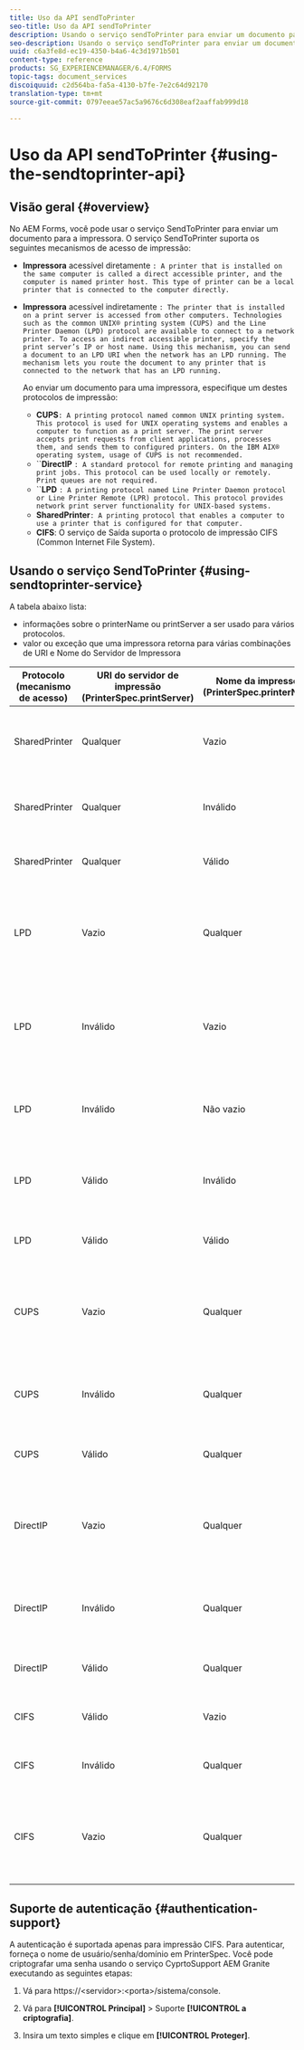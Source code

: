 ```yaml
---
title: Uso da API sendToPrinter
seo-title: Uso da API sendToPrinter
description: Usando o serviço sendToPrinter para enviar um documento para a impressora.
seo-description: Usando o serviço sendToPrinter para enviar um documento para a impressora.
uuid: c6a3fe8d-ec19-4350-b4a6-4c3d1971b501
content-type: reference
products: SG_EXPERIENCEMANAGER/6.4/FORMS
topic-tags: document_services
discoiquuid: c2d564ba-fa5a-4130-b7fe-7e2c64d92170
translation-type: tm+mt
source-git-commit: 0797eeae57ac5a9676c6d308eaf2aaffab999d18

---
```



# Uso da API sendToPrinter {#using-the-sendtoprinter-api}

## Visão geral {#overview}

No AEM Forms, você pode usar o serviço SendToPrinter para enviar um documento para a impressora. O serviço SendToPrinter suporta os seguintes mecanismos de acesso de impressão:

* **Impressora** acessível diretamente `: A printer that is installed on the same computer is called a direct accessible printer, and the computer is named printer host. This type of printer can be a local printer that is connected to the computer directly.`

* **Impressora** acessível indiretamente `: The printer that is installed on a print server is accessed from other computers. Technologies such as the common UNIX® printing system (CUPS) and the Line Printer Daemon (LPD) protocol are available to connect to a network printer. To access an indirect accessible printer, specify the print server’s IP or host name. Using this mechanism, you can send a document to an LPD URI when the network has an LPD running. The mechanism lets you route the document to any printer that is connected to the network that has an LPD running.`

   Ao enviar um documento para uma impressora, especifique um destes protocolos de impressão:

   * **CUPS**`: A printing protocol named common UNIX printing system. This protocol is used for UNIX operating systems and enables a computer to function as a print server. The print server accepts print requests from client applications, processes them, and sends them to configured printers. On the IBM AIX® operating system, usage of CUPS is not recommended.`
   * ``**DirectIP** `: A standard protocol for remote printing and managing print jobs. This protocol can be used locally or remotely. Print queues are not required.`
   * ``**LPD** `: A printing protocol named Line Printer Daemon protocol or Line Printer Remote (LPR) protocol. This protocol provides network print server functionality for UNIX-based systems.`
   * **SharedPrinter**`: A printing protocol that enables a computer to use a printer that is configured for that computer.`
   * **CIFS**: O serviço de Saída suporta o protocolo de impressão CIFS (Common Internet File System).

## Usando o serviço SendToPrinter {#using-sendtoprinter-service}

A tabela abaixo lista:

* informações sobre o printerName ou printServer a ser usado para vários protocolos.
* valor ou exceção que uma impressora retorna para várias combinações de URI e Nome do Servidor de Impressora

| Protocolo (mecanismo de acesso) | URI do servidor de impressão (PrinterSpec.printServer) | Nome da impressora (PrinterSpec.printerName) | Resultado |
|--- |--- |--- |--- |
| SharedPrinter | Qualquer | Vazio | Exceção: O argumento necessário sPrinterName não pode estar vazio. |
| SharedPrinter | Qualquer | Inválido | Uma exceção indica que a impressora não foi encontrada. |
| SharedPrinter | Qualquer | Válido | Trabalho de impressão bem-sucedido. |
| LPD | Vazio | Qualquer | uma exceção informando que o argumento necessário sPrintServerUri não pode estar vazio. |
| LPD | Inválido | Vazio | uma exceção informando que o argumento necessário sPrinterName não pode estar vazio. |
| LPD | Inválido | Não vazio | uma exceção informando que sPrintServerUri não foi encontrada. |
| LPD | Válido | Inválido | uma exceção informando que a impressora não pode ser encontrada. |
| LPD | Válido | Válido | Um trabalho de impressão bem-sucedido. |
| CUPS | Vazio | Qualquer | uma exceção informando que o argumento necessário sPrintServerUri não pode estar vazio. |
| CUPS | Inválido | Qualquer | uma exceção informando que a impressora não pode ser encontrada. |
| CUPS | Válido | Qualquer | Trabalho de impressão bem-sucedido. |
| DirectIP | Vazio | Qualquer | uma exceção informando que o argumento necessário sPrintServerUri não pode estar vazio. |
| DirectIP | Inválido | Qualquer | uma exceção informando que a impressora não pode ser encontrada. |
| DirectIP | Válido | Qualquer | Trabalho de impressão bem-sucedido. |
| CIFS | Válido | Vazio | Trabalho de impressão bem-sucedido. |
| CIFS | Inválido | Qualquer | erro desconhecido ao imprimir usando CIFS. |
| CIFS | Vazio | Qualquer | uma exceção informando que o argumento necessário sPrintServerUri não pode estar vazio. |

## Suporte de autenticação {#authentication-support}

A autenticação é suportada apenas para impressão CIFS. Para autenticar, forneça o nome de usuário/senha/domínio em PrinterSpec. Você pode criptografar uma senha usando o serviço CyprtoSupport AEM Granite executando as seguintes etapas:

1. Vá para https://&lt;servidor>:&lt;porta>/sistema/console.

1. Vá para **[!UICONTROL Principal]** > Suporte **[!UICONTROL a criptografia]**.

1. Insira um texto simples e clique em **[!UICONTROL Proteger]**.

